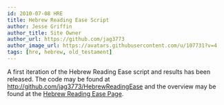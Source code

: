 ```yaml
---
id: 2010-07-08 HRE
title: Hebrew Reading Ease Script
author: Jesse Griffin
author_title: Site Owner
author_url: https://github.com/jag3773
author_image_url: https://avatars.githubusercontent.com/u/107731?v=4
tags: [hre, hebrew, old_testament]
---
```


A first iteration of the Hebrew Reading Ease script and results has been released.
The code may be found at http://github.com/jag3773/HebrewReadingEase and the 
overview may be found at the [Hebrew Reading Ease Page](/hebrew/hebrew-reading-ease).

